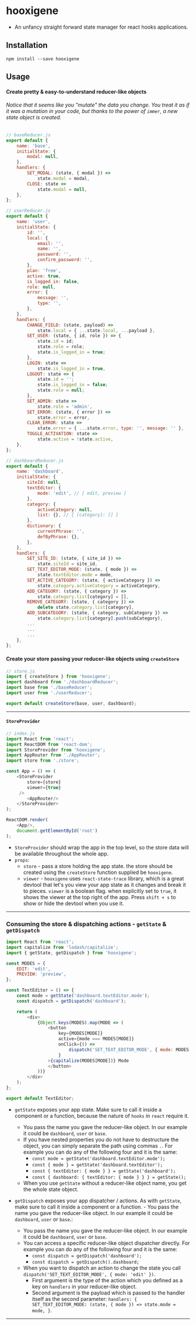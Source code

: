 # hooxigene

- An unfancy straight forward state manager for react hooks applications.

## Installation
```
npm install --save hooxigene
```

## Usage 
#### Create pretty & easy-to-understand reducer-like objects
###### Notice that it seems like you "mutate" the data you change. You treat it as if it was a mutation in your code, but thanks to the power of `immer`, a new state object is created.
```js
// baseReducer.js
export default {
    name: 'base',
    initialState: {
        modal: null,
    },
    handlers: {
        SET_MODAL: (state, { modal }) =>
            state.modal = modal,
        CLOSE: state =>
            state.modal = null,
    },
};

// userReducer.js
export default {
    name: 'user',
    initialState: {
        id: '',
        local: {
            email: '',
            name: '',
            password: '',
            confirm_password: '',
        },
        plan: 'free',
        active: true,
        is_logged_in: false,
        role: null,
        error: {
            message: '',
            type: '',
        },
    },
    handlers: {
        CHANGE_FIELD: (state, payload) =>
            state.local = { ...state.local, ...payload },
        SET_USER: (state, { id, role }) => {
            state.id = id;
            state.role = role;
            state.is_logged_in = true;
        },
        LOGIN: state =>
            state.is_logged_in = true,
        LOGOUT: state => {
            state.id = '';
            state.is_logged_in = false;
            state.role = null;
        },
        SET_ADMIN: state =>
            state.role = 'admin',
        SET_ERROR: (state, { error }) =>
            state.error = error,
        CLEAR_ERROR: state =>
            state.error = { ...state.error, type: '', message: '' },
        TOGGLE_ACTIVATION: state =>
            state.active = !state.active,
    },
};

// dashboardReducer.js
export default {
    name: 'dashboard',
    initialState: {
        siteId: null,
        textEditor: {
            mode: 'edit', // [ edit, preview ]
        },
        category: {
            activeCategory: null,
            list: {}, // { [category]: [] }
        },
        dictionary: {
            currentPhrase: '',
            defByPhrase: {},
        },
    },
    handlers: {
        SET_SITE_ID: (state, { site_id }) =>
            state.siteId = site_id,
        SET_TEXT_EDITOR_MODE: (state, { mode }) =>
            state.textEditor.mode = mode,
        SET_ACTIVE_CATEGORY: (state, { activeCategory }) =>
            state.category.activeCategory = activeCategory,
        ADD_CATEGORY: (state, { category }) =>
            state.category.list[category] = [],
        REMOVE_CATEGORY: (state, { category }) =>
            delete state.category.list[category],
        ADD_SUBCATEGORY: (state, { category, subCategory }) =>
            state.category.list[category].push(subCategory),
        ...
        ...
        ...
    },
};

```
#### Create your store passing your reducer-like objects using `createStore`
```js
// store.js
import { createStore } from 'hooxigene';
import dashboard from './dashboardReducer';
import base from './baseReducer';
import user from './userReducer';

export default createStore(base, user, dashboard);
```
---

#### `StoreProvider`
```js
// index.js
import React from 'react';
import ReactDOM from 'react-dom';
import StoreProvider from 'hooxigene';
import AppRouter from './AppRouter';
import store from './store';

const App = () => (
    <StoreProvider 
        store={store}
        viewer={true}
     />  
        <AppRouter/>
    </StoreProvider>
);

ReactDOM.render(
    <App/>,
    document.getElementById('root')
);
```
- `StoreProvider` should wrap the app in the top level, so the store data will be available throughout the whole app.
- `props`:
  - `store` - pass a store holding the app state. the store should be created using the `createStore` function supplied be `hooxigene`.
  - `viewer` - `hooxigene` uses `react-state-trace` library, which is a great devtool that let's you view your app state as it changes and break it to pieces. `viewer` is a boolean flag. when explicitly set to `true`, it shows the viewer at the top right of the app. Press `shift + s` to show or hide the devtool when you use it.
---

### Consuming the store & dispatching actions - `getState` & `getDispatch`
```js
import React from 'react';
import capitalize from 'lodash/capitalize';
import { getState, getDispatch } from 'hooxigene';

const MODES = {
    EDIT: 'edit',
    PREVIEW: 'preview',
};

const TextEditor = () => {
    const mode = getState('dashboard.textEditor.mode');
    const dispatch = getDispatch('dashboard');

    return (
        <div>
            {Object.keys(MODES).map(MODE => (
                <button
                    key={MODES[MODE]}
                    active={mode === MODES[MODE]}
                    onClick={() =>
                        dispatch('SET_TEXT_EDITOR_MODE', { mode: MODES[MODE] })
                    }
                >{capitalize(MODES[MODE])} Mode
                </button>
            ))}
        </div>
    );
};

export default TextEditor;
```
- `getState` exposes your app state. Make sure to call it inside a component or a function, because the nature of `hooks` in `react` require it.
    - You pass the name you gave the reducer-like object. In our example it could be `dashboard`, `user` or `base`.
    - If you have nested properties you do not have to destructure the object, you can simply separate the path using commas `.`. For example you can do any of the following four and it is the same:
        - `const mode = getState('dashboard.textEditor.mode');`
        - `const { mode } = getState('dashboard.textEditor');`
        - `const { textEditor: { mode } } = getState('dashboard');`
        - `const { dashboard: { textEditor: { mode } } } = getState();`
    - When you use `getState` without a reducer-like object name, you get the whole state object.
    
- `getDispatch` exposes your app dispatcher / actions. As with `getState`, make sure to call it inside a component or a function.
                    - You pass the name you gave the reducer-like object. In our example it could be `dashboard`, `user` or `base`.:
    - You pass the name you gave the reducer-like object. In our example it could be `dashboard`, `user` or `base`.
    - You can access a specific reducer-like object dispatcher directly. For example you can do any of the following four and it is the same:
        - `const dispatch = getDispatch('dashboard');`
        - `const dispatch = getDispatch().dashboard;`
    - When you want to dispatch an action to change the state you call `dispatch('SET_TEXT_EDITOR_MODE', { mode: 'edit' })`.
        - First argument is the type of the action which you defined as a key on `handlers` in your reducer-like object.
        - Second argument is the payload which is passed to the handler itself as the second parameter: `handlers: { SET_TEXT_EDITOR_MODE: (state, { mode }) => state.mode = mode, }`.
---
